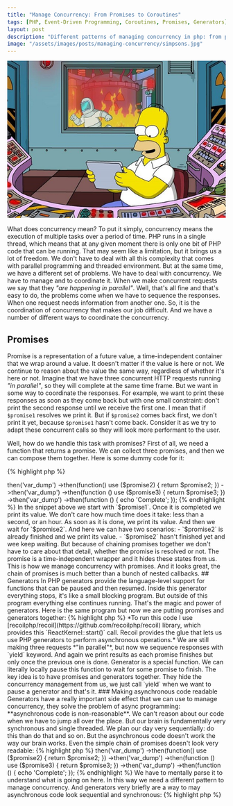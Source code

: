 ```yaml
---
title: "Manage Concurrency: From Promises to Coroutines"
tags: [PHP, Event-Driven Programming, Coroutines, Promises, Generators]
layout: post
description: "Different patterns of managing concurrency in php: from promises, generators, and coroutines"
image: "/assets/images/posts/managing-concurrency/simpsons.jpg"
---
```


<p class="text-center image">
    <img src="/assets/images/posts/managing-concurrency/simpsons.jpg">
</p>

What does concurrency mean? To put it simply, concurrency means the execution of multiple tasks over a period of time. PHP runs in a single thread, which means that at any given moment there is only one bit of PHP code that can be running. That may seem like a limitation, but it brings us a lot of freedom. We don't have to deal with all this complexity that comes with parallel programming and threaded environment. But at the same time, we have a different set of problems. We have to deal with concurrency. We have to manage and to coordinate it. When we make concurrent requests we say that they *"are happening in parallel"*. Well, that's all fine and that's easy to do, the problems come when we have to sequence the responses. When one request needs information from another one. So, it is the coordination of concurrency that makes our job difficult. And we have a number of different ways to coordinate the concurrency.

## Promises

Promise is a representation of a future value, a time-independent container that we wrap around a value. It doesn't matter if the value is here or not. We continue to reason about the value the same way, regardless of whether it's here or not. Imagine that we have three concurrent HTTP requests running *"in parallel"*, so they will complete at the same time frame. But we want in some way to coordinate the responses. For example, we want to print these responses as soon as they come back but with one small constraint: don't print the second response until we receive the first one. I mean that if `$promise1` resolves we print it. But if `$promise2` comes back first, we don't print it yet, because `$promise1` hasn't come back. Consider it as we try to adapt these concurrent calls so they will look more performant to the user.

Well, how do we handle this task with promises? First of all, we need a function that returns a promise. We can collect three promises, and then we can compose them together. Here is some dummy code for it:

{% highlight php %}
<?php
use React\Promise\Promise;

function fakeResponse(string $url, callable $callback) {
    $callback("response for $url");
}

function makeRequest(string $url) {
    return new Promise(function(callable $resolve) use ($url) {
        fakeResponse($url, $resolve);
    });
}
{% endhighlight %}

I have two functions here:
- `fakeResponse(string $url, callable $callback)` has a hardcoded response and resolve a specified callback with it.
- `makeRequest(string $url)` returns a promise that uses `fakeResponse()` to signal that the request is completed.

Notice, that I've also put `sleep()` call, to simulate a delay of the first promise.

From the calling code we simply call `makeRequest()` function and receive back promises:

{% highlight php %}
<?php

$promise1 = makeRequest('url1');
$promise2 = makeRequest('url2');
$promise3 = makeRequest('url3');
{% endhighlight %}

It was easy, but now we need to somehow sequence these responses together. Once again, we want the second promise to be printed only once the first one is resolved. To handle that we can chain promises:

{% highlight php %}
<?php

$promise1
    ->then('var_dump')
    ->then(function() use ($promise2) {
        return $promise2;
    })
    ->then('var_dump')
    ->then(function () use ($promise3) {
        return $promise3;
    })
    ->then('var_dump')
    ->then(function () {
        echo 'Complete';
    });
{% endhighlight %}

In the snippet above we start with `$promise1`. Once it is completed we print its value. We don't care how much time does it take: less than a second, or an hour. As soon as it is done, we print its value. And then we wait for `$promise2`. And here we can have two scenarios:

- `$promise2` is already finished and we print its value.
- `$promise2` hasn't finished yet and wee keep waiting.

But because of chaining promises together we don't have to care about that detail, whether the promise is resolved or not. The promise is a time-independent wrapper and it hides these states from us.

This is how we manage concurrency with promises. And it looks great, the chain of promises is much better than a bunch of nested callbacks.

## Generators

In PHP generators provide the language-level support for functions that can be paused and then resumed. Inside this generator everything stops, it's like a small blocking program. But outside of this program everything else continues running. That's the magic and power of generators. 

Here is the same program but now we are putting promises and generators together:

{% highlight php %}
<?php

use Recoil\React\ReactKernel;

// ...

ReactKernel::start(
    function () {
        $promise1 = makeRequest('url1');
        $promise2 = makeRequest('url2');
        $promise3 = makeRequest('url3');

        var_dump(yield $promise1);
        var_dump(yield $promise2);
        var_dump(yield $promise3);
    }
);
{% endhighlight %}

>*To run this code I use [recoilphp/recoil](https://github.com/recoilphp/recoil) library, which provides this `ReactKernel::start()` call. Recoil provides the glue that lets us use PHP generators to perform asynchronous operations.*

We are still making three requests *"in parallel"*, but now we sequence responses with `yield` keyword. And again we print results as each promise finishes but only once the previous one is done.

Generator is a special function. We can literally locally pause this function to wait for some promise to finish. The key idea is to have promises and generators together. They hide the concurrency management from us, we just call `yield` when we want to pause a generator and that's it.

### Making asynchronous code readable

Generators have a really important side effect that we can use to manage concurrency, they solve the problem of async programming:  **asynchronous code is non-reasonable**. We can't reason about our code when we have to jump all over the place. But our brain is fundamentally very synchronous and single threaded. We plan our day very sequentially: do this than do that and so on. But the asynchronous code doesn't work the way our brain works. Even the simple chain of promises doesn't look very readable:

{% highlight php %}
<?php

$promise1
    ->then('var_dump')
    ->then(function() use ($promise2) {
        return $promise2;
    })
    ->then('var_dump')
    ->then(function () use ($promise3) {
        return $promise3;
    })
    ->then('var_dump')
    ->then(function () {
        echo 'Complete';
    });
{% endhighlight %}

We have to mentally parse it to understand what is going on here. In this way we need a different pattern to manage concurrency. And generators very briefly are a way to may asynchronous code look sequential and synchronous:

{% highlight php %}
<?php

use Recoil\React\ReactKernel;

// ...

ReactKernel::start(
    function () {
        var_dump(yield makeRequest('url1'));
        var_dump(yield makeRequest('url2'));
        var_dump(yield makeRequest('url3'));
    }
);
{% endhighlight %}


Now, with promises and generators are putting the best of both worlds together, we have this asynchronous and performant code but it looks like synchronous, linear and sequential. Talking about ReactPHP you can use [RecoilPHP](https://github.com/recoilphp) to rewrite promise chains so they will start looking like a traditional synchronous code.
